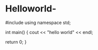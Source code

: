 # Helloworld-

#include <iostream>
using namespace std;

int main()
{
  cout << "hello world" << endl;
  
  return 0;
}
